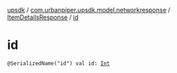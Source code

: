[upsdk](../../index.md) / [com.urbanpiper.upsdk.model.networkresponse](../index.md) / [ItemDetailsResponse](index.md) / [id](./id.md)

# id

`@SerializedName("id") val id: `[`Int`](https://kotlinlang.org/api/latest/jvm/stdlib/kotlin/-int/index.html)